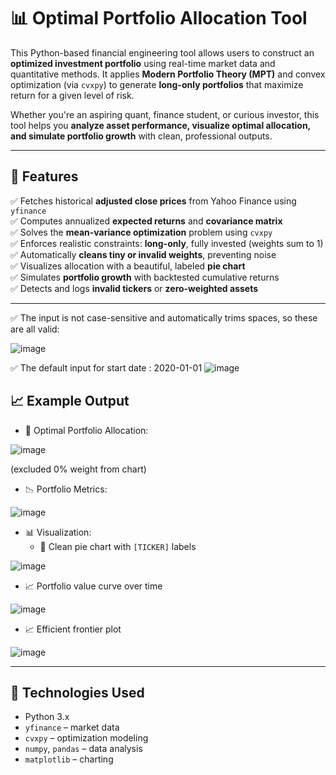 # 📊 Optimal Portfolio Allocation Tool

This Python-based financial engineering tool allows users to construct an **optimized investment portfolio** using real-time market data and quantitative methods. It applies **Modern Portfolio Theory (MPT)** and convex optimization (via `cvxpy`) to generate **long-only portfolios** that maximize return for a given level of risk.

Whether you're an aspiring quant, finance student, or curious investor, this tool helps you **analyze asset performance, visualize optimal allocation, and simulate portfolio growth** with clean, professional outputs.

---

## 🔧 Features

✅ Fetches historical **adjusted close prices** from Yahoo Finance using `yfinance`  
✅ Computes annualized **expected returns** and **covariance matrix**  
✅ Solves the **mean-variance optimization** problem using `cvxpy`  
✅ Enforces realistic constraints: **long-only**, fully invested (weights sum to 1)  
✅ Automatically **cleans tiny or invalid weights**, preventing noise  
✅ Visualizes allocation with a beautiful, labeled **pie chart**  
✅ Simulates **portfolio growth** with backtested cumulative returns  
✅ Detects and logs **invalid tickers** or **zero-weighted assets**  

---
✅ The input is not case-sensitive and automatically trims spaces, so these are all valid:

![image](https://github.com/user-attachments/assets/efb233ae-af90-40a8-b049-4b9164504f8d)

✅ The default input for start date : 2020-01-01
![image](https://github.com/user-attachments/assets/940a5658-8a92-433e-a88b-d51a665fe3df)


## 📈 Example Output
- 💼 Optimal Portfolio Allocation:

![image](https://github.com/user-attachments/assets/8fc0c81a-f6d6-495b-9f4b-75bd4d524b34)



(excluded 0% weight from chart)

- 📉 Portfolio Metrics:  

![image](https://github.com/user-attachments/assets/ab66f31b-4bc1-40b4-a890-ad735621d10a)


- 📊 Visualization:
  - 🥧 Clean pie chart with `[TICKER]` labels

![image](https://github.com/user-attachments/assets/bc27cb54-e7d1-4107-8271-d388d56b8763)
  
  - 📈 Portfolio value curve over time

![image](https://github.com/user-attachments/assets/41555c1c-5054-4ca1-9126-e1f169f36d8b)

  - 📈 Efficient frontier plot

![image](https://github.com/user-attachments/assets/facff4ce-71e7-4bbd-885c-5af9c4aefac8)

---

## 🧪 Technologies Used

- Python 3.x  
- `yfinance` – market data  
- `cvxpy` – optimization modeling  
- `numpy`, `pandas` – data analysis  
- `matplotlib` – charting  
